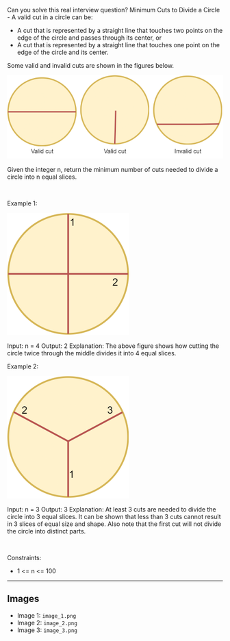 Can you solve this real interview question? Minimum Cuts to Divide a Circle - A valid cut in a circle can be:

 * A cut that is represented by a straight line that touches two points on the edge of the circle and passes through its center, or
 * A cut that is represented by a straight line that touches one point on the edge of the circle and its center.

Some valid and invalid cuts are shown in the figures below.

![Example 1](./image_1.png)

Given the integer n, return the minimum number of cuts needed to divide a circle into n equal slices.

 

Example 1:

![Example 2](./image_2.png)


Input: n = 4
Output: 2
Explanation: 
The above figure shows how cutting the circle twice through the middle divides it into 4 equal slices.


Example 2:

![Example 3](./image_3.png)


Input: n = 3
Output: 3
Explanation:
At least 3 cuts are needed to divide the circle into 3 equal slices. 
It can be shown that less than 3 cuts cannot result in 3 slices of equal size and shape.
Also note that the first cut will not divide the circle into distinct parts.


 

Constraints:

 * 1 <= n <= 100

---

## Images

- Image 1: `image_1.png`
- Image 2: `image_2.png`
- Image 3: `image_3.png`
